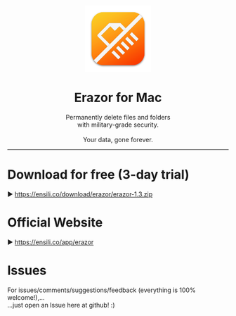 <p align=center>
  <img height="150px" src="https://github.com/enSili-co/erazor/raw/main/images/logo.png"/>
</p>
<h1 align=center>Erazor for Mac</h1>
<p align=center>
  Permanently delete files and folders<br>with military-grade security.<br><br>Your data, gone forever.
</p>


---

# Download for free (3-day trial)

▶︎ https://ensili.co/download/erazor/erazor-1.3.zip

# Official Website

▶︎ https://ensili.co/app/erazor

# Issues

For issues/comments/suggestions/feedback (everything is 100% welcome!),...    
...just open an Issue here at github! :)
